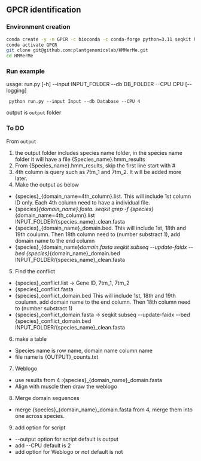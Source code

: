 ## GPCR identification

### Environment creation
```bash
conda create -y -n GPCR -c bioconda -c conda-forge python=3.11 seqkit hmmer muscle=3.8.1551 weblogo
conda activate GPCR
git clone git@github.com:plantgenomicslab/HMMerMe.git
cd HMMerMe
```
### Run example
usage: run.py [-h] --input INPUT_FOLDER --db DB_FOLDER --CPU CPU [--logging]
```
 python run.py --input Input --db Database --CPU 4
```
output is `output` folder

### To DO
From `output` 
1. the output folder includes species name folder, in the species name folder it will have a file {Species_name}.hmm_results
2. From {Species_name}.hmm_results, skip the first line start with #
3. 4th column is query such as 7tm_1 and 7tm_2. It will be added more later.
4. Make the output as below
- {species}_{domain_name=4th_column}.list. This will include 1st column ID only. Each 4th column need to have a individual file.
- {species}_{domain_name}.fasta. seqkit grep -f  {species}_{domain_name=4th_column}.list INPUT_FOLDER/{species_name}_clean.fasta
- {species}_{domain_name}_domain.bed. This will include 1st, 18th and 19th coulumn. Then 18th column need to (number substract 1), add domain name to the end column 
- {species}_{domain_name}_domain.fasta seqkit subseq --update-faidx --bed {species}_{domain_name}_domain.bed INPUT_FOLDER/{species_name}_clean.fasta

5. Find the conflict
- {species}_conflict.list -> Gene ID, 7tm_1, 7tm_2
- {species}_conflict.fasta 
- {species}_conflict_domain.bed This will include 1st, 18th and 19th coulumn. add domain name to the end column. Then 18th column need to (number substract 1)
- {species}_conflict_domain.fasta -> seqkit subseq --update-faidx --bed {species}_conflict_domain.bed INPUT_FOLDER/{species_name}_clean.fasta

6. make a table
- Species name is row name, domain name column name
- file name is {OUTPUT}_counts.txt

7. Weblogo
- use results from 4 :{species}_{domain_name}_domain.fasta
- Align with muscle then draw the weblogo  

8. Merge domain sequences
 - merge {species}_{domain_name}_domain.fasta from 4, merge them into one across species.

9. add option for script
- --output option for script default is output
- add --CPU default is 2
- add option for Weblogo or not default is not


